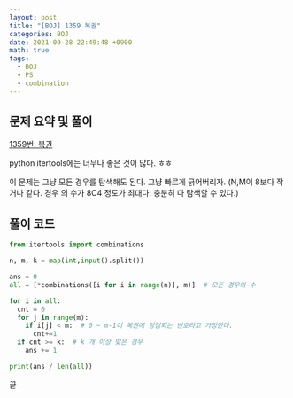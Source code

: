 ```yaml
---
layout: post
title: "[BOJ] 1359 복권"
categories: BOJ
date: 2021-09-28 22:49:48 +0900
math: true
tags:
  - BOJ
  - PS
  - combination
---
```


## 문제 요약 및 풀이

[1359번: 복권](https://www.acmicpc.net/problem/1359)

python itertools에는 너무나 좋은 것이 많다. ㅎㅎ

이 문제는 그냥 모든 경우를 탐색해도 된다. 그냥 빠르게 긁어버리자.
(N,M이 8보다 작거나 같다. 경우 의 수가 8C4 정도가 최대다. 충분히 다 탐색할 수 있다.)

## 풀이 코드

```python
from itertools import combinations

n, m, k = map(int,input().split())

ans = 0
all = [*combinations([i for i in range(n)], m)]  # 모든 경우의 수

for i in all:
  cnt = 0
  for j in range(m):
    if i[j] < m:  # 0 ~ m-1이 복권에 당첨되는 번호라고 가정한다.
      cnt+=1
  if cnt >= k:  # k 개 이상 맞은 경우
    ans += 1

print(ans / len(all))
```

끝
